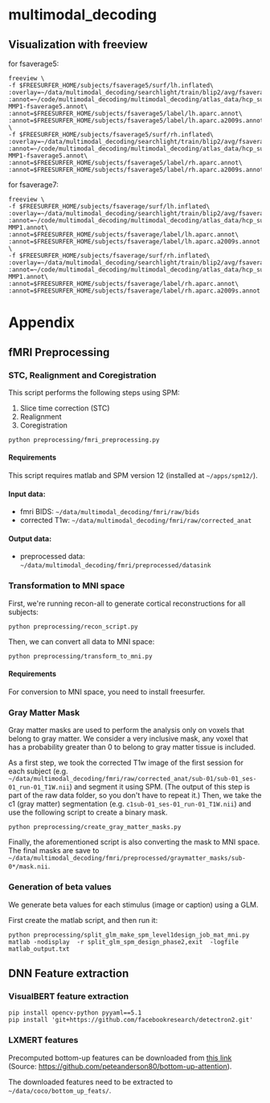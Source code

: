 # multimodal_decoding


## Visualization with freeview

for fsaverage5:
```
freeview \
-f $FREESURFER_HOME/subjects/fsaverage5/surf/lh.inflated\
:overlay=~/data/multimodal_decoding/searchlight/train/blip2/avg/fsaverage5/n_neighbors_200/p_values_metric_3_h_2.0_e_1.0_smoothed_0_lh.gii\
:annot=~/code/multimodal_decoding/multimodal_decoding/atlas_data/hcp_surface/lh.HCP-MMP1-fsaverage5.annot\
:annot=$FREESURFER_HOME/subjects/fsaverage5/label/lh.aparc.annot\
:annot=$FREESURFER_HOME/subjects/fsaverage5/label/lh.aparc.a2009s.annot \
-f $FREESURFER_HOME/subjects/fsaverage5/surf/rh.inflated\
:overlay=~/data/multimodal_decoding/searchlight/train/blip2/avg/fsaverage5/n_neighbors_200/p_values_metric_3_h_2.0_e_1.0_smoothed_0_rh.gii\
:annot=~/code/multimodal_decoding/multimodal_decoding/atlas_data/hcp_surface/rh.HCP-MMP1-fsaverage5.annot\
:annot=$FREESURFER_HOME/subjects/fsaverage5/label/rh.aparc.annot\
:annot=$FREESURFER_HOME/subjects/fsaverage5/label/rh.aparc.a2009s.annot
```

for fsaverage7:
```
freeview \
-f $FREESURFER_HOME/subjects/fsaverage/surf/lh.inflated\
:overlay=~/data/multimodal_decoding/searchlight/train/blip2/avg/fsaverage7/n_neighbors_200/p_values_metric_3_h_2.0_e_1.0_smoothed_0_lh.gii\
:annot=~/code/multimodal_decoding/multimodal_decoding/atlas_data/hcp_surface/lh.HCP-MMP1.annot\
:annot=$FREESURFER_HOME/subjects/fsaverage/label/lh.aparc.annot\
:annot=$FREESURFER_HOME/subjects/fsaverage/label/lh.aparc.a2009s.annot \
-f $FREESURFER_HOME/subjects/fsaverage/surf/rh.inflated\
:overlay=~/data/multimodal_decoding/searchlight/train/blip2/avg/fsaverage7/n_neighbors_200/p_values_metric_3_h_2.0_e_1.0_smoothed_0_rh.gii\
:annot=~/code/multimodal_decoding/multimodal_decoding/atlas_data/hcp_surface/rh.HCP-MMP1.annot\
:annot=$FREESURFER_HOME/subjects/fsaverage/label/rh.aparc.annot\
:annot=$FREESURFER_HOME/subjects/fsaverage/label/rh.aparc.a2009s.annot
```

# Appendix 

## fMRI Preprocessing

### STC, Realignment and Coregistration

This script performs the following steps using SPM: 
1. Slice time correction (STC)
2. Realignment
3. Coregistration

```
python preprocessing/fmri_preprocessing.py
```

#### Requirements

This script requires matlab and SPM version 12 (installed at `~/apps/spm12/`).

#### Input data:
- fmri BIDS: `~/data/multimodal_decoding/fmri/raw/bids`
- corrected T1w: `~/data/multimodal_decoding/fmri/raw/corrected_anat`

#### Output data:
- preprocessed data: `~/data/multimodal_decoding/fmri/preprocessed/datasink`


### Transformation to MNI space

First, we're running recon-all to generate cortical reconstructions for all subjects:
```
python preprocessing/recon_script.py
```

Then, we can convert all data to MNI space:
```
python preprocessing/transform_to_mni.py
```

#### Requirements

For conversion to MNI space, you need to install freesurfer.



### Gray Matter Mask

Gray matter masks are used to perform the analysis only on voxels that belong to gray matter.
We consider a very inclusive mask, any voxel that has a probability greater than 0 to belong to gray matter tissue is
included. 

As a first step, we took the corrected T1w image of the first session for each subject
(e.g. `~/data/multimodal_decoding/fmri/raw/corrected_anat/sub-01/sub-01_ses-01_run-01_T1W.nii`) and segment it using
SPM. (The output of this step is part of the raw data folder, so you don't have to repeat it.)
Then, we take the c1 (gray matter) segmentation (e.g. `c1sub-01_ses-01_run-01_T1W.nii`) and use the following script to
create a binary mask.
```
python preprocessing/create_gray_matter_masks.py
```
Finally, the aforementioned script is also converting the mask to MNI space. The final masks are save to
`~/data/multimodal_decoding/fmri/preprocessed/graymatter_masks/sub-0*/mask.nii`.

### Generation of beta values

We generate beta values for each stimulus (image or caption) using a GLM.

First create the matlab script, and then run it:
```
python preprocessing/split_glm_make_spm_level1design_job_mat_mni.py
matlab -nodisplay  -r split_glm_spm_design_phase2,exit  -logfile matlab_output.txt
```


## DNN Feature extraction 

### VisualBERT feature extraction

```
pip install opencv-python pyyaml==5.1
pip install 'git+https://github.com/facebookresearch/detectron2.git'
```

### LXMERT features

Precomputed bottom-up features can be downloaded from [this link](https://storage.googleapis.com/up-down-attention/trainval.zip)
(Source: https://github.com/peteanderson80/bottom-up-attention).

The downloaded features need to be extracted to `~/data/coco/bottom_up_feats/`.